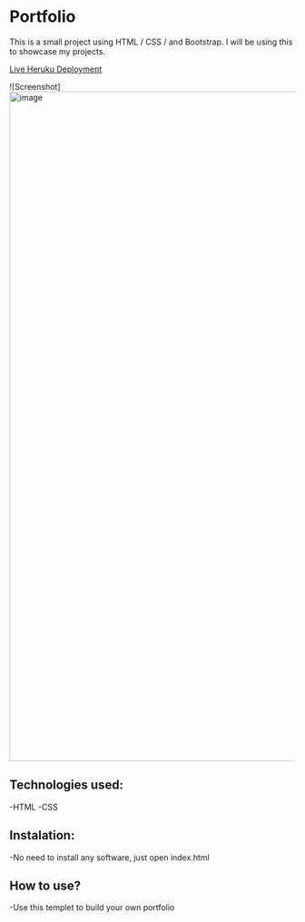 # Portfolio
This is a small project using HTML / CSS / and Bootstrap. I will be using this to showcase my projects.


[Live Heruku Deployment](https://vita-portfolio.herokuapp.com/)

![Screenshot] <img width="1181" alt="image" src="https://user-images.githubusercontent.com/98428056/161157470-57dd20fd-4e2f-4142-9797-e5ac67b1c97f.png">


## Technologies used:

-HTML
-CSS


## Instalation:

-No need to install any software, just open index.html

## How to use?

-Use this templet to build your own portfolio
